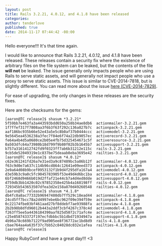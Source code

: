 ```yaml
---
layout: post
title: Rails 3.2.21, 4.0.12, and 4.1.8 have been released
categories:
author: tenderlove
published: true
date: 2014-11-17 07:44:42 -08:00
---
```

Hello everyone!!! It's that time again.

I would like to announce that Rails 3.2.21, 4.0.12, and 4.1.8 have been released.  These releases contain a security fix where the existence of arbitrary files on the file system can be leaked, but the contents of the file **will not** be leaked.  The issue generally only impacts people who are using Rails to serve static assets, and will generally not impact people who use a proxy to serve static assets.  This issue is similar to CVE-2014-7818, but is slightly different.  You can read more about the issue [here (CVE-2014-7829)](https://groups.google.com/forum/#!topic/rubyonrails-security/rMTQy4oRCGk).

For ease of upgrading, the only changes in these releases are the security fixes.

Here are the checksums for the gems:

```
[aaron@TC release]$ shasum *3.2.21*
5f59bb7e463fa3a443593bdd650a258b34ae8db6  actionmailer-3.2.21.gem
1f7ffef317f7808aa3f6b3f63f292c136a827b7c  actionpack-3.2.21.gem
aaf186bc935b66e52e43a5e5c8b0af37b0444ccc  activemodel-3.2.21.gem
9e5645ea4536238a3fec7f04e6f74a22db9057ec  activerecord-3.2.21.gem
fe64a4b4d5a0680ce2b05e4fb75d325454671c5f  activeresource-3.2.21.gem
0a503dfc64a73980b18d799f9b80f02b3b1645b7  activesupport-3.2.21.gem
b757a3161412742fd9f0323ff7ab6b31212e115c  rails-3.2.21.gem
9cb5de52049319e1c837be75deaab0eba3695e42  railties-3.2.21.gem
[aaron@TC release]$ shasum *4.0.12*
c62e361241fd26a7e31ed3a9c87489bc5a86b12f  actionmailer-4.0.12.gem
f63c9d0e7a637c114b96cd864c12641e09eed373  actionpack-4.0.12.gem
2e9a64d08b9bcef0953132f1b9d4f295dfa167a4  activemodel-4.0.12.gem
d3e59b3c9a0c5fc9045783905f53e49d4d6bc1ba  activerecord-4.0.12.gem
6bf2468d9466b019d2ffaf21e44cb7a4d4ed8dde  activesupport-4.0.12.gem
d759db3bb1420c02c97852358e425b4a168198ff  rails-4.0.12.gem
729345b543653507dfea3d2e158a870d49260548  railties-4.0.12.gem
[aaron@TC release]$ shasum *4.1.8*
db4fc0a8ac77332b96947480db7ff529c18ead44  actionmailer-4.1.8.gem
24cd5ff7bcc78a2d4997ebe6bc962f09e394f59e  actionpack-4.1.8.gem
0c22174fbe03bf461aad27bf8ddebf7ae93988fa  actionview-4.1.8.gem
2b2b98b8dfd96012b443a2ddf3cbf4267c378c4d  activemodel-4.1.8.gem
f263ff5ee5a4436184390aaf825d5072c71afc4e  activerecord-4.1.8.gem
c25e858743372f197ecfdbbbc5b1dbd71934947a  activesupport-4.1.8.gem
4b96a78c669b7122f9ad905ee8f36772ac1bd8d9  rails-4.1.8.gem
cbae764aa4a635f37c7bb52c84028dc032e1afea  railties-4.1.8.gem
[aaron@TC release]$
```

Happy RubyConf and have a great day!!! <3

